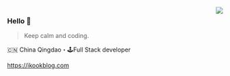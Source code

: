 <img align="right" src="https://github-readme-stats.vercel.app/api?username=china-kook&show_icons=true&icon_color=805AD5&text_color=718096&bg_color=ffffff&hide_title=true" />

### Hello 👋

> Keep calm and coding.

🇨🇳 China Qingdao・🕹Full Stack developer

https://ikookblog.com

<!--
**china-kook/china-kook** is a ✨ _special_ ✨ repository because its `README.md` (this file) appears on your GitHub profile.

Here are some ideas to get you started:

- 🔭 I’m currently working on ...
- 🌱 I’m currently learning ...
- 👯 I’m looking to collaborate on ...
- 🤔 I’m looking for help with ...
- 💬 Ask me about ...
- 📫 How to reach me: ...
- 😄 Pronouns: ...
- ⚡ Fun fact: ...
-->

